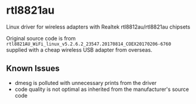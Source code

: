 # rtl8821au
Linux driver for wireless adapters with Realtek rtl8812au/rtl8821au chipsets

Original source code is from `rtl8821AU_WiFi_linux_v5.2.6.2_23547.20170814_COEX20170206-6760`
supplied with a cheap wireless USB adapter from overseas.

## Known Issues
* dmesg is polluted with unnecessary prints from the driver
* code quality is not optimal as inherited from the manufacturer's source code
